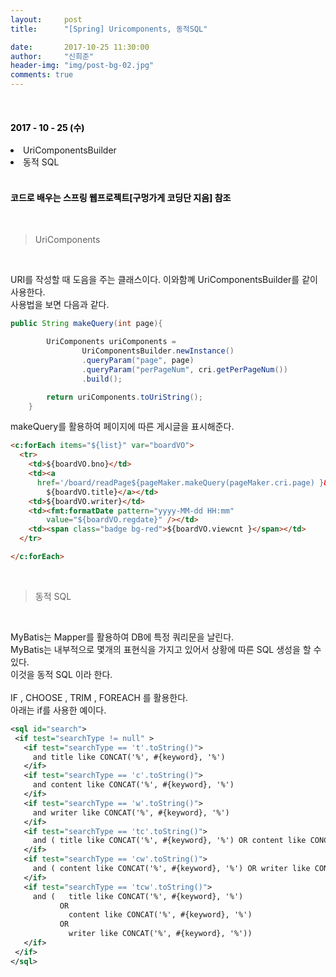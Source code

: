 ```yaml
---
layout:     post
title:      "[Spring] Uricomponents, 동적SQL"

date:       2017-10-25 11:30:00
author:     "신희준"
header-img: "img/post-bg-02.jpg"
comments: true
---
```


<head>
 <meta property="og:type" content="website">
 <meta property="og:title" content="스프링 (Spring) 동적 SQL, UriComponents">
 <meta property="og:description" content="스프링 (Spring) 동적 SQL, UriComponents">
 <meta property="og:url" content="http://shj7242.github.io/2017/10/25/Spring16/">

 <meta name="twitter:card" content="summary">
  <meta name="twitter:title" content="스프링 (Spring) 동적 SQL, UriComponents">
  <meta name="twitter:description" content="스프링 (Spring) 동적 SQL, UriComponents">
  <meta name="FACEBOOK:domain" content="http://shj7242.github.io/2017/10/25/Spring16/">
  <meta name="facebook:card" content="summary">
   <meta name="facebook:title" content="스프링 (Spring) 동적 SQL, UriComponents">
   <meta name="facebook:description" content="스프링 (Spring) 동적 SQL, UriComponents">
   <meta name="facebook:domain" content="http://shj7242.github.io/2017/10/25/Spring16/">


 </head>


<br>
<H4 style ="font-weight:bold; color : black">2017 - 10 - 25 (수)</H4>
<li>UriComponentsBuilder</li>
<li>동적 SQL</li>

<br>
<H4 style ="font-weight:bold; color:black;">코드로 배우는 스프링 웹프로젝트[구멍가게 코딩단 지음] 참조</H4>
<br>


>UriComponents

<br>
<p style = "font-size:14px">
URI를 작성할 때 도음을 주는 클래스이다. 이와함꼐 UriComponentsBuilder를 같이 사용한다.
<br>
사용법을 보면 다음과 같다.
</p>

~~~java
public String makeQuery(int page){

		UriComponents uriComponents =
	            UriComponentsBuilder.newInstance()
	            .queryParam("page", page)
	            .queryParam("perPageNum", cri.getPerPageNum())
	            .build();	            

		return uriComponents.toUriString();
	}
~~~

<p style = "font-size:14px">
makeQuery를 활용하여 페이지에 따른 게시글을 표시해준다.
</p>

~~~html
<c:forEach items="${list}" var="boardVO">
  <tr>
    <td>${boardVO.bno}</td>
    <td><a
      href='/board/readPage${pageMaker.makeQuery(pageMaker.cri.page) }&bno=${boardVO.bno}'>
        ${boardVO.title}</a></td>
    <td>${boardVO.writer}</td>
    <td><fmt:formatDate pattern="yyyy-MM-dd HH:mm"
        value="${boardVO.regdate}" /></td>
    <td><span class="badge bg-red">${boardVO.viewcnt }</span></td>
  </tr>

</c:forEach>
~~~

<br>

>동적 SQL

<br>
<p style = "font-size:14px">
MyBatis는 Mapper를 활용하여 DB에 특정 쿼리문을 날린다.
<br>
MyBatis는 내부적으로 몇개의 표현식을 가지고 있어서 상황에 따른 SQL 생성을 할 수 있다.
<br>
이것을 동적 SQL 이라 한다.
<br><br>
IF , CHOOSE , TRIM , FOREACH 를 활용한다.
<br>
아래는 if를 사용한 예이다.
</p>

~~~xml
<sql id="search">
 <if test="searchType != null" >
   <if test="searchType == 't'.toString()">
     and title like CONCAT('%', #{keyword}, '%')
   </if>
   <if test="searchType == 'c'.toString()">
     and content like CONCAT('%', #{keyword}, '%')
   </if>
   <if test="searchType == 'w'.toString()">
     and writer like CONCAT('%', #{keyword}, '%')
   </if>     
   <if test="searchType == 'tc'.toString()">
     and ( title like CONCAT('%', #{keyword}, '%') OR content like CONCAT('%', #{keyword}, '%'))
   </if>        
   <if test="searchType == 'cw'.toString()">
     and ( content like CONCAT('%', #{keyword}, '%') OR writer like CONCAT('%', #{keyword}, '%'))
   </if>        
   <if test="searchType == 'tcw'.toString()">
     and (   title like CONCAT('%', #{keyword}, '%')
           OR
             content like CONCAT('%', #{keyword}, '%')
           OR
             writer like CONCAT('%', #{keyword}, '%'))
   </if>              
 </if>  
</sql>
~~~
